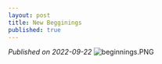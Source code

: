 ```yaml
---
layout: post
title: New Begginings
published: true
---
```


_Published on 2022-09-22_
![beginnings.PNG]({{site.baseurl}}/images/beginnings.PNG) 
